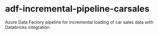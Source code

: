 # adf-incremental-pipeline-carsales
Azure Data Factory pipeline for incremental loading of car sales data with Databricks integration
